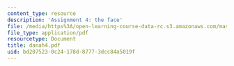 ```yaml
---
content_type: resource
description: 'Assignment 4: the face'
file: /media/https%3A/open-learning-course-data-rc.s3.amazonaws.com/mas-963-techno-identity-who-we-are-and-how-we-perceive-ourselves-and-others-spring-2002/bd2075230c24178d87773dcc84a5019f_danah4.pdf
file_type: application/pdf
resourcetype: Document
title: danah4.pdf
uid: bd207523-0c24-178d-8777-3dcc84a5019f
---
```

